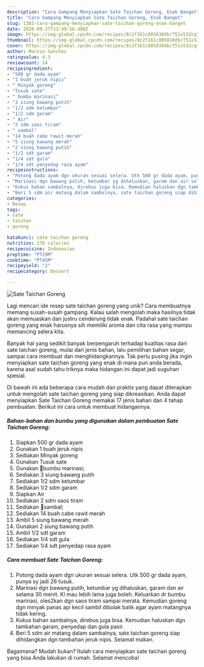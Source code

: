 ```yaml
---
description: "Cara Gampang Menyiapkan Sate Taichan Goreng, Enak Banget"
title: "Cara Gampang Menyiapkan Sate Taichan Goreng, Enak Banget"
slug: 1302-cara-gampang-menyiapkan-sate-taichan-goreng-enak-banget
date: 2020-09-27T13:49:58.400Z
image: https://img-global.cpcdn.com/recipes/8c2f161c885838db/751x532cq70/sate-taichan-goreng-foto-resep-utama.jpg
thumbnail: https://img-global.cpcdn.com/recipes/8c2f161c885838db/751x532cq70/sate-taichan-goreng-foto-resep-utama.jpg
cover: https://img-global.cpcdn.com/recipes/8c2f161c885838db/751x532cq70/sate-taichan-goreng-foto-resep-utama.jpg
author: Marvin Sanchez
ratingvalue: 4.3
reviewcount: 14
recipeingredient:
- "500 gr dada ayam"
- "1 buah jeruk nipis"
- " Minyak goreng"
- "Tusuk sate"
- " bumbu marinasi"
- "3 siung bawang putih"
- "1/2 sdm ketumbar"
- "1/2 sdm garam"
- " Air"
- "2 sdm saos tiram"
- " sambal"
- "14 buah cabe rawit merah"
- "5 siung bawang merah"
- "2 siung bawang putih"
- "1/2 sdt garam"
- "1/4 sdt gula"
- "1/4 sdt penyedap rasa ayam"
recipeinstructions:
- "Potong dada ayam dgn ukuran sesuai selera. Utk 500 gr dada ayam, punya sy jadi 26 tusuk."
- "Marinasi dgn bawang putih, ketumbar yg dihaluskan, garam dan air selama 30 menit. Kl mau lebih lama juga boleh. Keluarkan dr bumbu marinasi, oles2kan dgn saos tiram sampai merata. Kemudian goreng dgn minyak panas api kecil sambil dibolak balik agar ayam matangnya tidak kering."
- "Kukus bahan sambalnya, direbus juga bisa. Kemudian haluskan dgn tambahan garam, penyedap dan gula pasir."
- "Beri 5 sdm air matang dalam sambalnya, sate taichan goreng siap dihidangkan dgn tambahan jeruk nipis. Selamat makan."
categories:
- Resep
tags:
- sate
- taichan
- goreng

katakunci: sate taichan goreng 
nutrition: 278 calories
recipecuisine: Indonesian
preptime: "PT29M"
cooktime: "PT45M"
recipeyield: "2"
recipecategory: Dessert

---
```



![Sate Taichan Goreng](https://img-global.cpcdn.com/recipes/8c2f161c885838db/751x532cq70/sate-taichan-goreng-foto-resep-utama.jpg)

Lagi mencari ide resep sate taichan goreng yang unik? Cara membuatnya memang susah-susah gampang. Kalau salah mengolah maka hasilnya tidak akan memuaskan dan justru cenderung tidak enak. Padahal sate taichan goreng yang enak harusnya sih memiliki aroma dan cita rasa yang mampu memancing selera kita.

Banyak hal yang sedikit banyak berpengaruh terhadap kualitas rasa dari sate taichan goreng, mulai dari jenis bahan, lalu pemilihan bahan segar, sampai cara membuat dan menghidangkannya. Tak perlu pusing jika ingin menyiapkan sate taichan goreng yang enak di mana pun anda berada, karena asal sudah tahu triknya maka hidangan ini dapat jadi suguhan spesial.




Di bawah ini ada beberapa cara mudah dan praktis yang dapat diterapkan untuk mengolah sate taichan goreng yang siap dikreasikan. Anda dapat menyiapkan Sate Taichan Goreng memakai 17 jenis bahan dan 4 tahap pembuatan. Berikut ini cara untuk membuat hidangannya.

<!--inarticleads1-->

##### Bahan-bahan dan bumbu yang digunakan dalam pembuatan Sate Taichan Goreng:

1. Siapkan 500 gr dada ayam
1. Gunakan 1 buah jeruk nipis
1. Sediakan  Minyak goreng
1. Gunakan Tusuk sate
1. Gunakan  🍳bumbu marinasi;
1. Sediakan 3 siung bawang putih
1. Sediakan 1/2 sdm ketumbar
1. Sediakan 1/2 sdm garam
1. Siapkan  Air
1. Sediakan 2 sdm saos tiram
1. Sediakan  🍳sambal;
1. Sediakan 14 buah cabe rawit merah
1. Ambil 5 siung bawang merah
1. Gunakan 2 siung bawang putih
1. Ambil 1/2 sdt garam
1. Sediakan 1/4 sdt gula
1. Sediakan 1/4 sdt penyedap rasa ayam




<!--inarticleads2-->

##### Cara membuat Sate Taichan Goreng:

1. Potong dada ayam dgn ukuran sesuai selera. Utk 500 gr dada ayam, punya sy jadi 26 tusuk.
1. Marinasi dgn bawang putih, ketumbar yg dihaluskan, garam dan air selama 30 menit. Kl mau lebih lama juga boleh. Keluarkan dr bumbu marinasi, oles2kan dgn saos tiram sampai merata. Kemudian goreng dgn minyak panas api kecil sambil dibolak balik agar ayam matangnya tidak kering.
1. Kukus bahan sambalnya, direbus juga bisa. Kemudian haluskan dgn tambahan garam, penyedap dan gula pasir.
1. Beri 5 sdm air matang dalam sambalnya, sate taichan goreng siap dihidangkan dgn tambahan jeruk nipis. Selamat makan.




Bagaimana? Mudah bukan? Itulah cara menyiapkan sate taichan goreng yang bisa Anda lakukan di rumah. Selamat mencoba!
